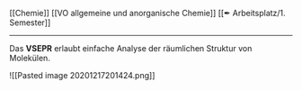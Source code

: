 [[Chemie]] [[VO allgemeine und anorganische Chemie]] [[✒ Arbeitsplatz/1. Semester]]

---

Das **VSEPR** erlaubt einfache Analyse der räumlichen Struktur von Molekülen.

![[Pasted image 20201217201424.png]]